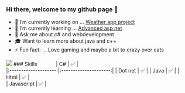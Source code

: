 ### Hi there, welcome to my github page 👋
- 🔭 I’m currently working on ... [Weather app project](https://github.com/Carpenteri1/WeatherApp)
- 🌱 I’m currently learning ... [Advanced asp net](https://docs.microsoft.com/en-us/aspnet/web-api/overview/advanced/)
- 💬 Ask me about c# and webdevelopment 
- 🎓 Want to learn more about java and c++
- ⚡ Fun fact: ... Love gaming and maybe a bit to crazy over cats



![](https://media2.giphy.com/media/tN1YiOeZmIRKE/giphy.gif)         ### Skills 
$~~~~~~~~~~~$                                                       | C#                   | :white_check_mark:    |   
                                                                    |:--------------------:|:---------------------:|
                                                                    | Dot net              | :white_check_mark:    |
                                                                    | Java                 | :white_check_mark:    | 
                                                                    | Html                 | :white_check_mark:    |                                        
                                                                    | Javascript           | :white_check_mark:    |           
                     

